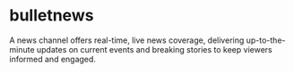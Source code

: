 # bulletnews
A news channel offers real-time, live news coverage, delivering up-to-the-minute updates on current events and breaking stories to keep viewers informed and engaged.
